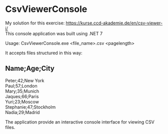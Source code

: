 # CsvViewerConsole

My solution for this exercise: https://kurse.ccd-akademie.de/en/csv-viewer-i/ <br />
This console application was built using .NET 7

Usage: CsvViewerConsole.exe <file_name>.csv \<pagelength\>

It accepts files structured in this way:

Name;Age;City
----------------
Peter;42;New York<br />
Paul;57;London        <br />
Mary;35;Munich        <br />
Jaques;66;Paris       <br />
Yuri;23;Moscow        <br />
Stephanie;47;Stockholm<br />
Nadia;29;Madrid       <br />

The application provide an interactive console interface for viewing CSV files.
